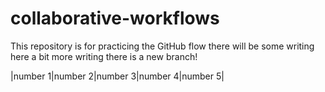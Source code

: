 # collaborative-workflows
This repository is for practicing the GitHub flow
there will be some writing here
a bit more writing
there is a new branch!



|number 1|number 2|number 3|number 4|number 5|
